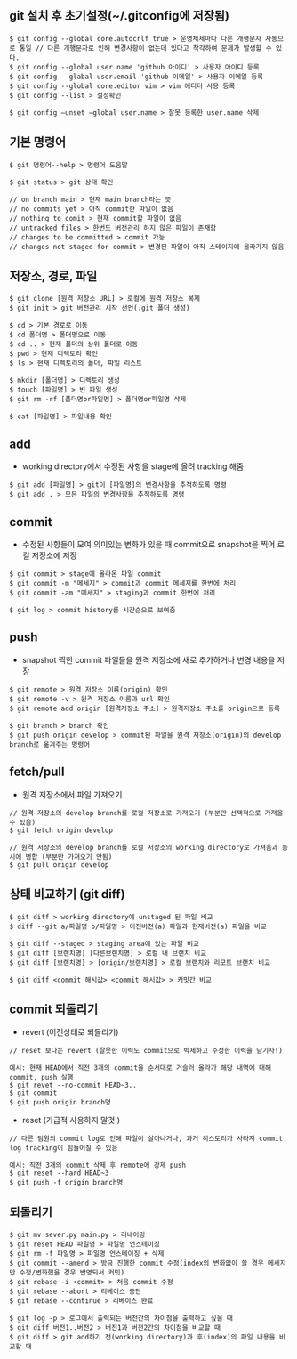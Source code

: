 ## git 설치 후 초기설정(~/.gitconfig에 저장됨)
```
$ git config --global core.autocrlf true > 운영체제마다 다른 개행문자 자동으로 통일 // 다른 개행문자로 인해 변경사항이 없는데 있다고 착각하여 문제가 발생할 수 있다.
$ git config --global user.name 'github 아이디' > 사용자 아이디 등록
$ git config --glabal user.email 'github 이메일' > 사용자 이메일 등록
$ git config --global core.editor vim > vim 에디터 사용 등록
$ git config --list > 설정확인
```
```
$ git config —unset —global user.name > 잘못 등록한 user.name 삭제
```

## 기본 명령어
```
$ git 명령어--help > 명령어 도움말
```
```
$ git status > git 상태 확인

// on branch main > 현재 main branch라는 뜻
// no commits yet > 아직 commit한 파일이 없음
// nothing to comit > 현재 commit할 파일이 없음
// untracked files > 한번도 버전관리 하지 않은 파일이 존재함
// changes to be committed > commit 가능
// changes not staged for commit > 변경된 파일이 아직 스테이지에 올라가지 않음
```

## 저장소, 경로, 파일
```
$ git clone [원격 저장소 URL] > 로컬에 원격 저장소 복제
$ git init > git 버전관리 시작 선언(.git 폴더 생성)
```
```
$ cd > 기본 경로로 이동
$ cd 폴더명 > 폴더명으로 이동
$ cd .. > 현재 폴더의 상위 폴더로 이동
$ pwd > 현재 디렉토리 확인
$ ls > 현재 디렉토리의 폴더, 파일 리스트
```
```
$ mkdir [폴더명] > 디렉토리 생성
$ touch [파일명] > 빈 파일 생성
$ git rm -rf [폴더명or파일명] > 폴더명or파일명 삭제
```
```
$ cat [파일명] > 파일내용 확인
```

## add
* working directory에서 수정된 사항을 stage에 올려 tracking 해줌
```
$ git add [파일명] > git이 [파일명]의 변경사항을 추적하도록 명령
$ git add . > 모든 파일의 변경사항을 추적하도록 명령
```

## commit
* 수정된 사항들이 모여 의미있는 변화가 있을 때 commit으로 snapshot을 찍어 로컬 저장소에 저장
```
$ git commit > stage에 올라온 파일 commit
$ git commit -m "메세지" > commit과 commit 메세지를 한번에 처리
$ git commit -am "메세지" > staging과 commit 한번에 처리
```
```
$ git log > commit history를 시간순으로 보여줌
```

## push
* snapshot 찍힌 commit 파일들을 원격 저장소에 새로 추가하거나 변경 내용을 저장
```
$ git remote > 원격 저장소 이름(origin) 확인
$ git remote -v > 원격 저장소 이름과 url 확인
$ git remote add origin [원격저장소 주소] > 원격저장소 주소를 origin으로 등록
```
```
$ git branch > branch 확인
$ git push origin develop > commit된 파일을 원격 저장소(origin)의 develop branch로 옮겨주는 명령어
```

## fetch/pull
* 원격 저장소에서 파일 가져오기
```
// 원격 저장소의 develop branch를 로컬 저장소로 가져오기 (부분만 선택적으로 가져올 수 있음)
$ git fetch origin develop
```
```
// 원격 저장소의 develop branch를 로컬 저장소의 working directory로 가져옴과 동시에 병합 (부분만 가져오기 안됨)
$ git pull origin develop 
```

## 상태 비교하기 (git diff)
```
$ git diff > working directory에 unstaged 된 파일 비교
$ diff --git a/파일명 b/파일명 > 이전버전(a) 파일과 현재버전(a) 파일을 비교

$ git diff --staged > staging area에 있는 파일 비교
$ git diff [브랜치명] [다른브랜치명] > 로컬 내 브랜치 비교
$ git diff [브랜치명] > [origin/브랜치명] > 로컬 브랜치와 리모트 브랜치 비교

$ git diff <commit 해시값> <commit 해시값> > 커밋간 비교
```

## commit 되돌리기
* revert (이전상태로 되돌리기)
```
// reset 보다는 revert (잘못한 이력도 commit으로 박제하고 수정한 이력을 남기자!)

예시: 현재 HEAD에서 직전 3개의 commit을 순서대로 거슬러 올라가 해당 내역에 대해 commit, push 실행
$ git revet --no-commit HEAD~3..
$ git commit
$ git push origin branch명
```
* reset (가급적 사용하지 말것!)
```
// 다른 팀원의 commit log로 인해 파일이 살아나거나, 과거 히스토리가 사라져 commit log tracking이 힘들어질 수 있음

예시: 직전 3개의 commit 삭제 후 remote에 강제 push
$ git reset --hard HEAD~3
$ git push -f origin branch명
```

## 되돌리기
```
$ git mv sever.py main.py > 리네이밍
$ git reset HEAD 파일명 > 파일명 언스테이징
$ git rm -f 파일명 > 파일명 언스테이징 + 삭제
$ git commit --amend > 방금 진행한 commit 수정(index의 변화없이 쓸 경우 메세지만 수정/변화했을 경우 반영되서 커밋)
$ git rebase -i <commit> > 처음 commit 수정
$ git rebase --abort > 리베이스 중단
$ git rebase --continue > 리베이스 완료

$ git log -p > 로그에서 출력되는 버전간의 차이점을 출력하고 싶을 때
$ git diff 버전1..버전2 > 버전1과 버전2간의 차이점을 비교할 때
$ git diff > git add하기 전(working directory)과 후(index)의 파일 내용을 비교할 때
```
